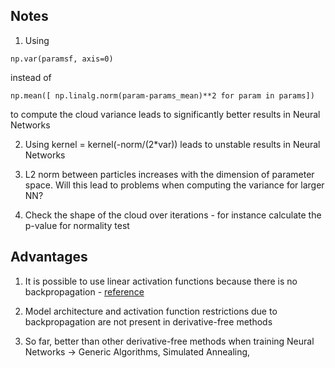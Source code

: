## Notes

1. Using 

```
np.var(paramsf, axis=0) 
```

instead of 

```
np.mean([ np.linalg.norm(param-params_mean)**2 for param in params]) 
```

to compute the cloud variance leads to significantly better results in Neural Networks

2. Using kernel = kernel(-norm/(2\*var)) leads to unstable results in Neural Networks 

3. L2 norm between particles increases with the dimension of parameter space. Will this lead to problems when computing the variance for larger NN?

4. Check the shape of the cloud over iterations - for instance calculate the p-value for normality test 


## Advantages

1. It is possible to use linear activation functions because there is no backpropagation -  [reference](https://missinglink.ai/guides/neural-network-concepts/7-types-neural-network-activation-functions-right/)

2. Model architecture and activation function restrictions due to backpropagation are not present in derivative-free methods

3. So far, better than other derivative-free methods when training Neural Networks -> Generic Algorithms, Simulated Annealing, 